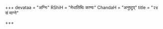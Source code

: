 +++
devataa = "अग्निः"
RShiH = "मेधातिथिः काण्वः"
ChandaH = "अनुष्टुप्"
title = "२४ सं माग्ने"

+++
